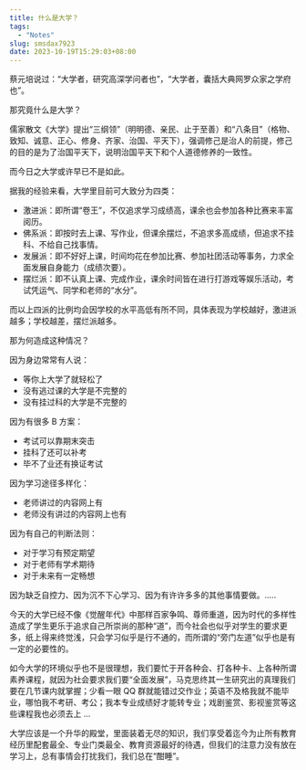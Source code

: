 ```yaml
---
title: 什么是大学？
tags:
  - "Notes"
slug: smsdax7923
date: 2023-10-19T15:29:03+08:00
---
```


蔡元培说过：“大学者，研究高深学问者也”，“大学者，囊括大典网罗众家之学府也”。

那究竟什么是大学？

<!--more-->

儒家散文《大学》提出“三纲领”（明明德、亲民、止于至善）和“八条目”（格物、致知、诚意、正心、修身、齐家、治国、平天下），强调修己是治人的前提，修己的目的是为了治国平天下，说明治国平天下和个人道德修养的一致性。

而今日之大学或许早已不是如此。

据我的经验来看，大学里目前可大致分为四类：

- 激进派：即所谓“卷王”，不仅追求学习成绩高，课余也会参加各种比赛来丰富阅历。
- 佛系派：即按时去上课、写作业，但课余摆烂，不追求多高成绩，但追求不挂科、不给自己找事情。
- 发展派：即不好好上课，时间均花在参加比赛、参加社团活动等事务，力求全面发展自身能力（成绩次要）。
- 摆烂派：即不认真上课、完成作业，课余时间皆在进行打游戏等娱乐活动，考试凭运气、同学和老师的“水分”。

而以上四派的比例均会因学校的水平高低有所不同，具体表现为学校越好，激进派越多；学校越差，摆烂派越多。

那为何造成这种情况？

因为身边常常有人说：

- 等你上大学了就轻松了
- 没有逃过课的大学是不完整的
- 没有挂过科的大学是不完整的

因为有很多 B 方案：

- 考试可以靠期末突击
- 挂科了还可以补考
- 毕不了业还有换证考试

因为学习途径多样化：

- 老师讲过的内容网上有
- 老师没有讲过的内容网上也有

因为有自己的判断法则：

- 对于学习有预定期望
- 对于老师有学术期待
- 对于未来有一定畅想

因为缺乏自控力、因为沉不下心学习、因为有许许多多的其他事情要做。.....

今天的大学已经不像《觉醒年代》中那样百家争鸣、尊师重道，因为时代的多样性造成了学生更乐于追求自己所崇尚的那种“道”，而今社会也似乎对学生的要求更多，纸上得来终觉浅，只会学习似乎是行不通的，而所谓的“旁门左道”似乎也是有一定的必要性的。

如今大学的环境似乎也不是很理想，我们要忙于开各种会、打各种卡、上各种所谓素养课程，就因为社会要求我们要“全面发展”，马克思终其一生研究出的真理我们要在几节课内就掌握；少看一眼 QQ 群就能错过交作业；英语不及格我就不能毕业，哪怕我不考研、考公；我本专业成绩好才能转专业；戏剧鉴赏、影视鉴赏等这些课程我也必须去上 ...

大学应该是一个升华的殿堂，里面装着无尽的知识，我们享受着迄今为止所有教育经历里配套最全、专业门类最全、教育资源最好的待遇，但我们的注意力没有放在学习上，总有事情会打扰我们，我们总在“酣睡”。